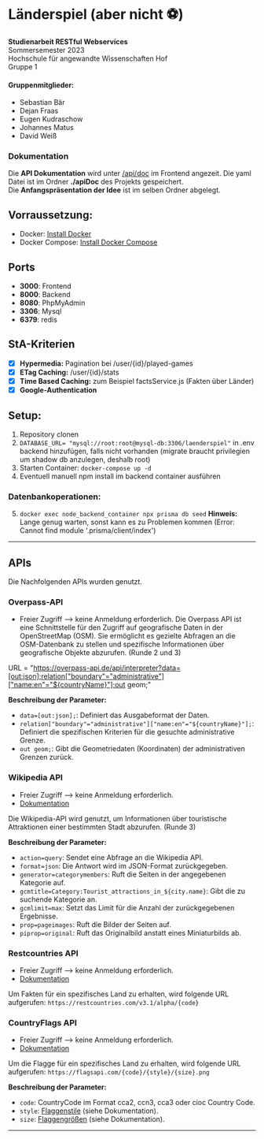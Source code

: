 # Länderspiel (aber nicht ⚽)

**Studienarbeit RESTful Webservices<br>**
Sommersemester 2023<br>
Hochschule für angewandte Wissenschaften Hof<br>
Gruppe 1<br>

#### Gruppenmitglieder:
- Sebastian Bär
- Dejan Fraas
- Eugen Kudraschow
- Johannes Matus
- David Weiß

### Dokumentation

 Die **API Dokumentation** wird unter [/api/doc](http://localhost:3000/api/doc) im Frontend angezeit. Die yaml Datei ist im Ordner **./apiDoc** des Projekts gespeichert.<br>
Die **Anfangspräsentation der Idee** ist im selben Ordner abgelegt.

## Vorraussetzung:

- Docker: [Install Docker](https://docs.docker.com/get-docker/)
- Docker Compose: [Install Docker Compose](https://docs.docker.com/compose/install/)

## Ports

- **3000**: Frontend
- **8000**: Backend
- **8080**: PhpMyAdmin
- **3306**: Mysql
- **6379**: redis

## StA-Kriterien
- [x] **Hypermedia:** Pagination bei /user/{id}/played-games
- [x] **ETag Caching:** /user/{id}/stats
- [x] **Time Based Caching:** zum Beispiel factsService.js (Fakten über Länder)
- [x] **Google-Authentication**

## Setup:<br>
1. Repository clonen
2. ```DATABASE_URL= "mysql://root:root@mysql-db:3306/laenderspiel"``` in .env backend hinzufügen, falls nicht vorhanden (migrate braucht privilegien um shadow db anzulegen, deshalb root)
3. Starten Container: ```docker-compose up -d```
4. Eventuell manuell npm install im backend container ausführen
### Datenbankoperationen:
5. ```docker exec node_backend_container npx prisma db seed``` **Hinweis:** Lange genug warten, sonst kann es zu Problemen kommen (Error: Cannot find module '.prisma/client/index')
***

## APIs
Die Nachfolgenden APIs wurden genutzt.

### Overpass-API
- Freier Zugriff --> keine Anmeldung erforderlich.
Die Overpass API ist eine Schnittstelle für den Zugriff auf geografische Daten in der OpenStreetMap (OSM). Sie ermöglicht es gezielte Abfragen an die OSM-Datenbank zu stellen und spezifische Informationen über geografische Objekte abzurufen. (Runde 2 und 3)

URL = "https://overpass-api.de/api/interpreter?data=[out:json];relation["boundary"="administrative"]["name:en"="${countryName}"];out geom;"

**Beschreibung der Parameter:**

- `data=[out:json];`: Definiert das Ausgabeformat der Daten.
- `relation["boundary"="administrative"]["name:en"="${countryName}"];`: Definiert die spezifischen Kriterien für die gesuchte administrative Grenze.
- `out geom;`: Gibt die Geometriedaten (Koordinaten) der administrativen Grenzen zurück.

### Wikipedia API

- Freier Zugriff --> keine Anmeldung erforderlich.
- [Dokumentation](https://www.mediawiki.org/wiki/API:Main_page)

Die Wikipedia-API wird genutzt, um Informationen über touristische Attraktionen einer bestimmten Stadt abzurufen. (Runde 3)

**Beschreibung der Parameter:**

- `action=query`: Sendet eine Abfrage an die Wikipedia API.
- `format=json`: Die Antwort wird im JSON-Format zurückgegeben.
- `generator=categorymembers`: Ruft die Seiten in der angegebenen Kategorie auf.
- `gcmtitle=Category:Tourist_attractions_in_${city.name}`: Gibt die zu suchende Kategorie an.
- `gcmlimit=max`: Setzt das Limit für die Anzahl der zurückgegebenen Ergebnisse.
- `prop=pageimages`: Ruft die Bilder der Seiten auf.
- `piprop=original`: Ruft das Originalbild anstatt eines Miniaturbilds ab.

### Restcountries API

- Freier Zugriff --> keine Anmeldung erforderlich.
- [Dokumentation](https://restcountries.com/)

Um Fakten für ein spezifisches Land zu erhalten, wird folgende URL aufgerufen: `https://restcountries.com/v3.1/alpha/{code}`

### CountryFlags API

- Freier Zugriff --> keine Anmeldung erforderlich.
- [Dokumentation](https://flagsapi.com/)

Um die Flagge für ein spezifisches Land zu erhalten, wird folgende URL aufgerufen: `https://flagsapi.com/{code}/{style}/{size}.png`

**Beschreibung der Parameter:**

- `code`: CountryCode im Format cca2, ccn3, cca3 oder cioc Country Code.
- `style`: [Flaggenstile](https://flagsapi.com/#themes) (siehe Dokumentation).
- `size`: [Flaggengrößen](https://flagsapi.com/#sizes) (siehe Dokumentation).

***

